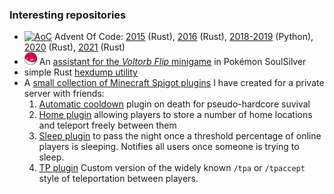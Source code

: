 ### Interesting repositories

- [<img src="https://adventofcode.com/favicon.png" height="20em" width="20em" alt="AoC" title="AoC"/>](https://adventofcode.com/) Advent Of Code: [2015](https://github.com/jonasvandervennet/advent-of-code-2015) (Rust), [2016](https://github.com/jonasvandervennet/advent-of-code-2016) (Rust), [2018-2019](https://github.com/jonasvandervennet/adventofcode) (Python), [2020](https://github.com/jonasvandervennet/advent-of-code-2020) (Rust), [2021](https://github.com/jonasvandervennet/advent-of-code-2021) (Rust)
- [<img src="https://raw.githubusercontent.com/jonasvandervennet/voltorb-flip/master/Resources/voltorb.png" height="20em" width="20em" alt="Voltorb icon" title="Voltorb Flip"/>](https://github.com/jonasvandervennet/voltorb-flip) An [assistant for the *Voltorb Flip* minigame](https://github.com/jonasvandervennet/voltorb-flip) in Pokémon SoulSilver 
- simple Rust [hexdump utility](https://github.com/jonasvandervennet/hexdump-rs)
- A [small collection of Minecraft Spigot plugins](https://github.com/jonasvandervennet/MCpluginsuite) I have created for a private server with friends:
  1. [Automatic cooldown](https://github.com/jonasvandervennet/MCpluginsuite/tree/main/hc_cooldown) plugin on death for pseudo-hardcore suvival
  2. [Home plugin](https://github.com/jonasvandervennet/MCpluginsuite/tree/main/homeplugin) allowing players to store a number of home locations and teleport freely between them
  3. [Sleep plugin](https://github.com/jonasvandervennet/MCpluginsuite/tree/main/sleepPlugin) to pass the night once a threshold percentage of online players is sleeping. Notifies all users once someone is trying to sleep.
  4. [TP plugin](https://github.com/jonasvandervennet/MCpluginsuite/tree/main/tpplugin) Custom version of the widely known `/tpa` or `/tpaccept` style of teleportation between players.

<!--
**jonasvandervennet/jonasvandervennet** is a ✨ _special_ ✨ repository because its `README.md` (this file) appears on your GitHub profile.

Here are some ideas to get you started:

- 🔭 I’m currently working on ...
- 🌱 I’m currently learning ...
- 👯 I’m looking to collaborate on ...
- 🤔 I’m looking for help with ...
- 💬 Ask me about ...
- 📫 How to reach me: ...
- 😄 Pronouns: ...
- ⚡ Fun fact: ...
-->
